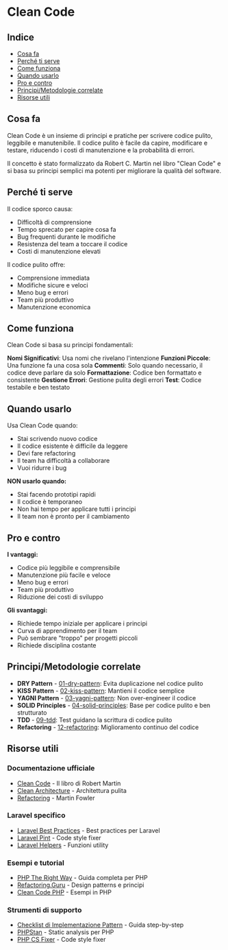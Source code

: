 # Clean Code

## Indice
- [Cosa fa](#cosa-fa)
- [Perché ti serve](#perché-ti-serve)
- [Come funziona](#come-funziona)
- [Quando usarlo](#quando-usarlo)
- [Pro e contro](#pro-e-contro)
- [Principi/Metodologie correlate](#principi-metodologie-correlate)
- [Risorse utili](#risorse-utili)

## Cosa fa

Clean Code è un insieme di principi e pratiche per scrivere codice pulito, leggibile e manutenibile. Il codice pulito è facile da capire, modificare e testare, riducendo i costi di manutenzione e la probabilità di errori.

Il concetto è stato formalizzato da Robert C. Martin nel libro "Clean Code" e si basa su principi semplici ma potenti per migliorare la qualità del software.

## Perché ti serve

Il codice sporco causa:
- Difficoltà di comprensione
- Tempo sprecato per capire cosa fa
- Bug frequenti durante le modifiche
- Resistenza del team a toccare il codice
- Costi di manutenzione elevati

Il codice pulito offre:
- Comprensione immediata
- Modifiche sicure e veloci
- Meno bug e errori
- Team più produttivo
- Manutenzione economica

## Come funziona

Clean Code si basa su principi fondamentali:

**Nomi Significativi**: Usa nomi che rivelano l'intenzione
**Funzioni Piccole**: Una funzione fa una cosa sola
**Commenti**: Solo quando necessario, il codice deve parlare da solo
**Formattazione**: Codice ben formattato e consistente
**Gestione Errori**: Gestione pulita degli errori
**Test**: Codice testabile e ben testato

## Quando usarlo

Usa Clean Code quando:
- Stai scrivendo nuovo codice
- Il codice esistente è difficile da leggere
- Devi fare refactoring
- Il team ha difficoltà a collaborare
- Vuoi ridurre i bug

**NON usarlo quando:**
- Stai facendo prototipi rapidi
- Il codice è temporaneo
- Non hai tempo per applicare tutti i principi
- Il team non è pronto per il cambiamento

## Pro e contro

**I vantaggi:**
- Codice più leggibile e comprensibile
- Manutenzione più facile e veloce
- Meno bug e errori
- Team più produttivo
- Riduzione dei costi di sviluppo

**Gli svantaggi:**
- Richiede tempo iniziale per applicare i principi
- Curva di apprendimento per il team
- Può sembrare "troppo" per progetti piccoli
- Richiede disciplina costante


## Principi/Metodologie correlate

- **DRY Pattern** - [01-dry-pattern](./01-dry-pattern/dry-pattern.md): Evita duplicazione nel codice pulito
- **KISS Pattern** - [02-kiss-pattern](./02-kiss-pattern/kiss-pattern.md): Mantieni il codice semplice
- **YAGNI Pattern** - [03-yagni-pattern](./03-yagni-pattern/yagni-pattern.md): Non over-engineer il codice
- **SOLID Principles** - [04-solid-principles](./04-solid-principles/solid-principles.md): Base per codice pulito e ben strutturato
- **TDD** - [09-tdd](./09-tdd/tdd.md): Test guidano la scrittura di codice pulito
- **Refactoring** - [12-refactoring](./12-refactoring/refactoring.md): Miglioramento continuo del codice

## Risorse utili

### Documentazione ufficiale
- [Clean Code](https://www.amazon.com/Clean-Code-Handbook-Software-Craftsmanship/dp/0132350882) - Il libro di Robert Martin
- [Clean Architecture](https://www.amazon.com/Clean-Architecture-Craftsmans-Software-Structure/dp/0134494272) - Architettura pulita
- [Refactoring](https://www.amazon.com/Refactoring-Improving-Design-Existing-Code/dp/0134757599) - Martin Fowler

### Laravel specifico
- [Laravel Best Practices](https://github.com/alexeymezenin/laravel-best-practices) - Best practices per Laravel
- [Laravel Pint](https://laravel.com/docs/pint) - Code style fixer
- [Laravel Helpers](https://laravel.com/docs/helpers) - Funzioni utility

### Esempi e tutorial
- [PHP The Right Way](https://phptherightway.com/) - Guida completa per PHP
- [Refactoring.Guru](https://refactoring.guru/) - Design patterns e principi
- [Clean Code PHP](https://github.com/jupeter/clean-code-php) - Esempi in PHP

### Strumenti di supporto
- [Checklist di Implementazione Pattern](../checklist-implementazione-pattern.md) - Guida step-by-step
- [PHPStan](https://phpstan.org/) - Static analysis per PHP
- [PHP CS Fixer](https://cs.symfony.com/) - Code style fixer
